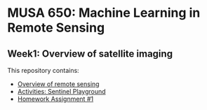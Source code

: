 # MUSA 650: Machine Learning in Remote Sensing

## Week1: Overview of satellite imaging

This repository contains:

- [Overview of remote sensing](w1_RS.pdf)
- [Activities: Sentinel Playground](w1_SentinelHub.ipynb)
- [Homework Assignment #1](HW1.ipynb)
